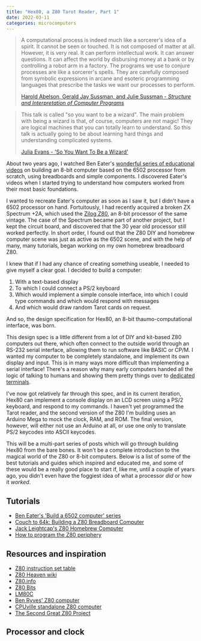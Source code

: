 ```yaml
---
title: "Hex80, a Z80 Tarot Reader, Part 1"
date: 2022-03-11
categories: microcomputers
---
```


> A computational process is indeed much like a sorcerer's idea of a spirit. It
> cannot be seen or touched. It is not composed of matter at all. However, it is
> very real. It can perform intellectual work. It can answer questions. It can
> affect the world by disbursing money at a bank or by controlling a robot arm
> in a factory. The programs we use to conjure processes are like a sorcerer's
> spells. They are carefully composed from symbolic expressions in arcane and
> esoteric programming languages that prescribe the tasks we want our processes
> to perform.
>
> [Harold Abelson, Gerald Jay Sussman, and Julie Sussman - _Structure and
> Interpretation of Computer
> Programs_](https://mitpress.mit.edu/sites/default/files/sicp/index.html)

> This talk is called "so you want to be a wizard". The main problem with being
> a wizard is that, of course, computers are not magic! They are logical
> machines that you can totally learn to understand. So this talk is actually
> going to be about learning hard things and understanding complicated systems.
>
> [Julia Evans - 'So You Want To Be a
Wizard'](https://jvns.ca/blog/so-you-want-to-be-a-wizard/)

About two years ago, I watched Ben Eater's [wonderful series of educational
videos](https://www.youtube.com/playlist?list=PLowKtXNTBypFbtuVMUVXNR0z1mu7dp7eH)
on building an 8-bit computer based on the 6502 processor from scratch, using
breadboards and simple components. I discovered Eater's videos when I started
trying to understand how computers worked from their most basic foundations.

I wanted to recreate Eater's computer as soon as I saw it, but I didn't have
a 6502 processor on hand. Fortuitously, I had recently acquired a broken ZX
Spectrum +2A, which used the [Zilog
Z80](https://en.wikipedia.org/wiki/Zilog_Z80), an 8-bit processor of the same
vintage. The case of the Spectrum became part of another project, but I kept the
circuit board, and discovered that the 30 year old processor still worked
perfectly. In short order, I found out that the Z80 DIY and homebrew computer
scene was just as active as the 6502 scene, and with the help of many, many
tutorials, began working on my own homebrew breadboard Z80.

I knew that if I had any chance of creating something useable, I needed to
give myself a clear goal. I decided to build a computer:

1. With a text-based display
2. To which I could connect a PS/2 keyboard
3. Which would implement a simple console interface, into which I could
   type commands and which would respond with messages
4. And which would draw random Tarot cards on request.

And so, the design specification for Hex80, an 8-bit thaumo-computational
interface, was born.

This design spec is a little different from a lot of DIY and kit-based Z80
computers out there, which often connect to the outside world through an RS-232
serial interface, allowing them to run software like BASIC or CP/M. I wanted my
computer to be completely standalone, and implement its own display and input.
This is in many ways more difficult than implementing a serial interface!
There's a reason why many early computers handed all the logic of talking to
humans and showing them pretty things over to [dedicated
terminals](https://en.wikipedia.org/wiki/Computer_terminal).

I've now got relatively far through this spec, and in its current iteration,
Hex80 can implement a console display on an LCD screen using a PS/2 keyboard,
and respond to my commands. I haven't yet programmed the Tarot reader, and the
second version of the Z80 I'm building uses an Arduino Mega to mock the clock,
RAM, and ROM. The final version, however, will either not use an Arduino at all,
or use one only to translate PS/2 keycodes into ASCII keycodes.

This will be a multi-part series of posts which will go through building Hex80
from the bare bones. It won't be a complete introduction to the magical world of
the Z80 or 8-bit computers. Below is a list of some of the best tutorials and
guides which inspired and educated me, and some of these would be a really good
place to start if, like me, until a couple of years ago, you didn't even have
the foggiest idea of what a processor _did_ or how it _worked_.

## Tutorials

- [Ben Eater's 'Build a 6502 computer' series](https://eater.net/6502)
- [Couch to 64k: Building a Z80 Breadboard Computer](https://bread80.com/2020/07/24/couch-to-64k-a-k-a-building-a-z80-breadboard-computer-part-1-pins/)
- [Jack Leightcap's Z80 Homebrew Computer](https://jleightcap.srht.site/project/z801.html)
- [How to program the Z80 periphery](http://www.blunk-electronic.de/train-z/pdf/howto_program_the_Z80-CTC.pdf)

## Resources and inspiration

- [Z80 instruction set table](https://clrhome.org/table/)
- [Z80 Heaven wiki](http://z80-heaven.wikidot.com/)
- [Z80.info](http://z80.info/)
- [Z80 Bits](http://map.grauw.nl/sources/external/z80bits.html)
- [LM80C](https://www.leonardomiliani.com/en/lm80c/)
- [Ben Ryves' Z80 computer](http://www.benryves.com/projects/z80computer)
- [CPUville standalone Z80 computer](http://www.cpuville.com/Projects/Standalone-Z80-computer/Standalone-Z80-home.html)
- [The Second Great Z80 Project](https://lateblt.tripod.com/z80proj2.htm)

## Processor and clock


